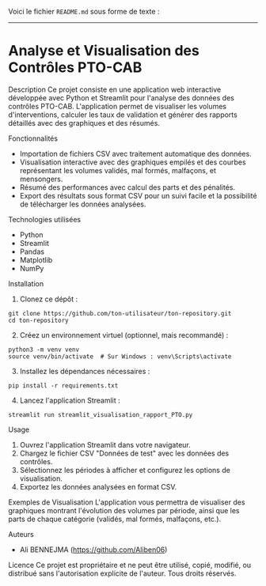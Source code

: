 Voici le fichier `README.md` sous forme de texte :

---

# Analyse et Visualisation des Contrôles PTO-CAB

Description
Ce projet consiste en une application web interactive développée avec Python et Streamlit pour l'analyse des données des contrôles PTO-CAB. L'application permet de visualiser les volumes d'interventions, calculer les taux de validation et générer des rapports détaillés avec des graphiques et des résumés.

 Fonctionnalités
- Importation de fichiers CSV avec traitement automatique des données.
- Visualisation interactive avec des graphiques empilés et des courbes représentant les volumes validés, mal formés, malfaçons, et mensongers.
- Résumé des performances avec calcul des parts et des pénalités.
- Export des résultats sous format CSV pour un suivi facile et la possibilité de télécharger les données analysées.

 Technologies utilisées
- Python
- Streamlit
- Pandas
- Matplotlib
- NumPy

 Installation

1. Clonez ce dépôt :

```
git clone https://github.com/ton-utilisateur/ton-repository.git
cd ton-repository
```

2. Créez un environnement virtuel (optionnel, mais recommandé) :

```
python3 -m venv venv
source venv/bin/activate  # Sur Windows : venv\Scripts\activate
```

3. Installez les dépendances nécessaires :

```
pip install -r requirements.txt
```

4. Lancez l'application Streamlit :

```
streamlit run streamlit_visualisation_rapport_PTO.py
```

 Usage
1. Ouvrez l'application Streamlit dans votre navigateur.
2. Chargez le fichier CSV "Données de test" avec les données des contrôles.
3. Sélectionnez les périodes à afficher et configurez les options de visualisation.
4. Exportez les données analysées en format CSV.

 Exemples de Visualisation
L'application vous permettra de visualiser des graphiques montrant l'évolution des volumes par période, ainsi que les parts de chaque catégorie (validés, mal formés, malfaçons, etc.).

 Auteurs
- Ali BENNEJMA (https://github.com/Aliben06)

 Licence
Ce projet est propriétaire et ne peut être utilisé, copié, modifié, ou distribué sans l'autorisation explicite de l'auteur.
Tous droits réservés.


